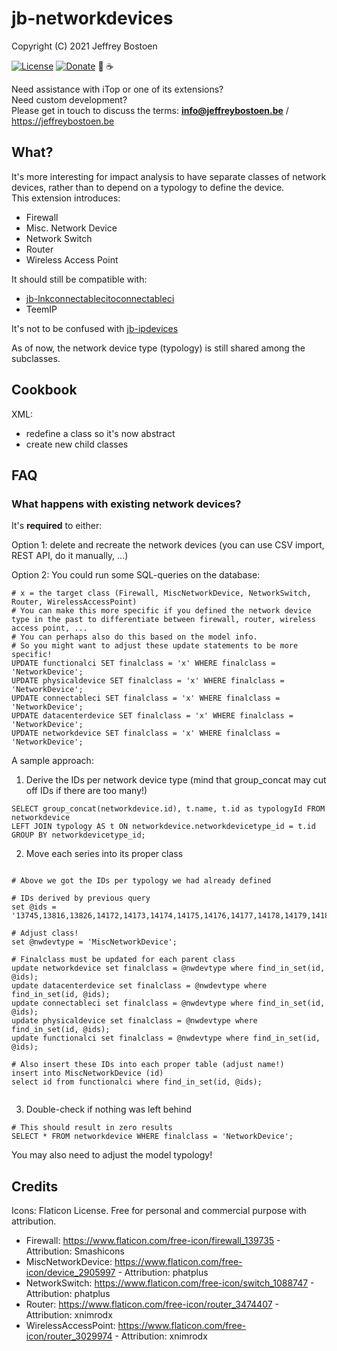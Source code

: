# jb-networkdevices

Copyright (C) 2021 Jeffrey Bostoen

[![License](https://img.shields.io/github/license/jbostoen/iTop-custom-extensions)](https://github.com/jbostoen/iTop-custom-extensions/blob/master/license.md)
[![Donate](https://img.shields.io/badge/Donate-PayPal-green.svg)](https://www.paypal.me/jbostoen)
🍻 ☕

Need assistance with iTop or one of its extensions?  
Need custom development?  
Please get in touch to discuss the terms: **info@jeffreybostoen.be** / https://jeffreybostoen.be

## What?
It's more interesting for impact analysis to have separate classes of network devices, rather than to depend on a typology to define the device.  
This extension introduces:

* Firewall
* Misc. Network Device
* Network Switch
* Router
* Wireless Access Point

It should still be compatible with:
* [jb-lnkconnectablecitoconnectableci](https://github.com/jbostoen/itop-jb-lnkconnectablecitoconnectableci)
* TeemIP


It's not to be confused with [jb-ipdevices](https://github.com/jbostoen/itop-jb-ipdevices)

As of now, the network device type (typology) is still shared among the subclasses.

## Cookbook

XML:
* redefine a class so it's now abstract
* create new child classes

## FAQ

### What happens with existing network devices?

It's **required** to either:

Option 1: delete and recreate the network devices (you can use CSV import, REST API, do it manually, ...)


Option 2: You could run some SQL-queries on the database:

```
# x = the target class (Firewall, MiscNetworkDevice, NetworkSwitch, Router, WirelessAccessPoint)
# You can make this more specific if you defined the network device type in the past to differentiate between firewall, router, wireless access point, ...
# You can perhaps also do this based on the model info.
# So you might want to adjust these update statements to be more specific!
UPDATE functionalci SET finalclass = 'x' WHERE finalclass = 'NetworkDevice';
UPDATE physicaldevice SET finalclass = 'x' WHERE finalclass = 'NetworkDevice';
UPDATE connectableci SET finalclass = 'x' WHERE finalclass = 'NetworkDevice';
UPDATE datacenterdevice SET finalclass = 'x' WHERE finalclass = 'NetworkDevice';
UPDATE networkdevice SET finalclass = 'x' WHERE finalclass = 'NetworkDevice';
```


A sample approach:

1) Derive the IDs per network device type (mind that group_concat may cut off IDs if there are too many!)

```
SELECT group_concat(networkdevice.id), t.name, t.id as typologyId FROM networkdevice 
LEFT JOIN typology AS t ON networkdevice.networkdevicetype_id = t.id 
GROUP BY networkdevicetype_id;
```

2) Move each series into its proper class

```

# Above we got the IDs per typology we had already defined

# IDs derived by previous query
set @ids = '13745,13816,13826,14172,14173,14174,14175,14176,14177,14178,14179,14180,14181';

# Adjust class!
set @nwdevtype = 'MiscNetworkDevice'; 

# Finalclass must be updated for each parent class
update networkdevice set finalclass = @nwdevtype where find_in_set(id, @ids);
update datacenterdevice set finalclass = @nwdevtype where find_in_set(id, @ids);
update connectableci set finalclass = @nwdevtype where find_in_set(id, @ids);
update physicaldevice set finalclass = @nwdevtype where find_in_set(id, @ids);
update functionalci set finalclass = @nwdevtype where find_in_set(id, @ids);

# Also insert these IDs into each proper table (adjust name!)
insert into MiscNetworkDevice (id)
select id from functionalci where find_in_set(id, @ids);


```

3) Double-check if nothing was left behind

```
# This should result in zero results
SELECT * FROM networkdevice WHERE finalclass = 'NetworkDevice';
```



You may also need to adjust the model typology!


## Credits

Icons: Flaticon License. Free for personal and commercial purpose with attribution. 
* Firewall: https://www.flaticon.com/free-icon/firewall_139735 - Attribution: Smashicons
* MiscNetworkDevice: https://www.flaticon.com/free-icon/device_2905997 - Attribution: phatplus
* NetworkSwitch: https://www.flaticon.com/free-icon/switch_1088747 - Attribution: phatplus
* Router: https://www.flaticon.com/free-icon/router_3474407 - Attribution: xnimrodx
* WirelessAccessPoint: https://www.flaticon.com/free-icon/router_3029974 - Attribution: xnimrodx

